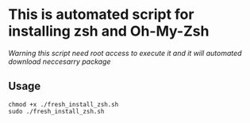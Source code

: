 # This is automated script for installing zsh and Oh-My-Zsh
*Warning this script need root access to execute it and it will automated download neccesarry package*
## Usage
```shell
chmod +x ./fresh_install_zsh.sh
sudo ./fresh_install_zsh.sh
```
